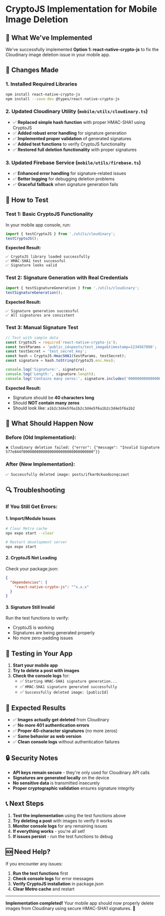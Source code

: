 # CryptoJS Implementation for Mobile Image Deletion

## 🎯 What We've Implemented

We've successfully implemented **Option 1: react-native-crypto-js** to fix the Cloudinary image deletion issue in your mobile app.

## 🔧 Changes Made

### 1. **Installed Required Libraries**
```bash
npm install react-native-crypto-js
npm install --save-dev @types/react-native-crypto-js
```

### 2. **Updated Cloudinary Utility (`mobile/utils/cloudinary.ts`)**
- ✅ **Replaced simple hash function** with proper HMAC-SHA1 using CryptoJS
- ✅ **Added robust error handling** for signature generation
- ✅ **Implemented proper validation** of generated signatures
- ✅ **Added test functions** to verify CryptoJS functionality
- ✅ **Restored full deletion functionality** with proper signatures

### 3. **Updated Firebase Service (`mobile/utils/firebase.ts`)**
- ✅ **Enhanced error handling** for signature-related issues
- ✅ **Better logging** for debugging deletion problems
- ✅ **Graceful fallback** when signature generation fails

## 🧪 How to Test

### **Test 1: Basic CryptoJS Functionality**
In your mobile app console, run:
```javascript
import { testCryptoJS } from './utils/cloudinary';
testCryptoJS();
```

**Expected Result:**
```
✅ CryptoJS library loaded successfully
✅ HMAC-SHA1 test successful
✅ Signature looks valid
```

### **Test 2: Signature Generation with Real Credentials**
```javascript
import { testSignatureGeneration } from './utils/cloudinary';
testSignatureGeneration();
```

**Expected Result:**
```
✅ Signature generation successful
✅ All signatures are consistent
```

### **Test 3: Manual Signature Test**
```javascript
// Test with sample data
const CryptoJS = require('react-native-crypto-js');
const testParams = 'public_id=posts/test_image&timestamp=1234567890';
const testSecret = 'test_secret_key';
const hash = CryptoJS.HmacSHA1(testParams, testSecret);
const signature = hash.toString(CryptoJS.enc.Hex);

console.log('Signature:', signature);
console.log('Length:', signature.length);
console.log('Contains many zeros:', signature.includes('00000000000000000000000000000000'));
```

**Expected Result:**
- Signature should be **40 characters long**
- Should **NOT contain many zeros**
- Should look like: `a1b2c3d4e5f6a1b2c3d4e5f6a1b2c3d4e5f6a1b2`

## 🚀 What Should Happen Now

### **Before (Old Implementation):**
```
❌ Cloudinary deletion failed: {"error": {"message": "Invalid Signature 577e844f00000000000000000000000000000000"}}
```

### **After (New Implementation):**
```
✅ Successfully deleted image: posts/ifkar0ckuodoznqczaot
```

## 🔍 Troubleshooting

### **If You Still Get Errors:**

#### **1. Import/Module Issues**
```bash
# Clear Metro cache
npx expo start --clear

# Restart development server
npx expo start
```

#### **2. CryptoJS Not Loading**
Check your package.json:
```json
{
  "dependencies": {
    "react-native-crypto-js": "^x.x.x"
  }
}
```

#### **3. Signature Still Invalid**
Run the test functions to verify:
- CryptoJS is working
- Signatures are being generated properly
- No more zero-padding issues

## 📱 Testing in Your App

1. **Start your mobile app**
2. **Try to delete a post with images**
3. **Check the console logs** for:
   - ✅ `Starting HMAC-SHA1 signature generation...`
   - ✅ `HMAC-SHA1 signature generated successfully`
   - ✅ `Successfully deleted image: [publicId]`

## 🎉 Expected Results

- ✅ **Images actually get deleted** from Cloudinary
- ✅ **No more 401 authentication errors**
- ✅ **Proper 40-character signatures** (no more zeros)
- ✅ **Same behavior as web version**
- ✅ **Clean console logs** without authentication failures

## 🔒 Security Notes

- **API keys remain secure** - they're only used for Cloudinary API calls
- **Signatures are generated locally** on the device
- **No sensitive data** is transmitted insecurely
- **Proper cryptographic validation** ensures signature integrity

## 📞 Next Steps

1. **Test the implementation** using the test functions above
2. **Try deleting a post** with images to verify it works
3. **Monitor console logs** for any remaining issues
4. **If everything works** - you're all set!
5. **If issues persist** - run the test functions to debug

## 🆘 Need Help?

If you encounter any issues:
1. **Run the test functions** first
2. **Check console logs** for error messages
3. **Verify CryptoJS installation** in package.json
4. **Clear Metro cache** and restart

---

**Implementation completed!** Your mobile app should now properly delete images from Cloudinary using secure HMAC-SHA1 signatures. 🎯
